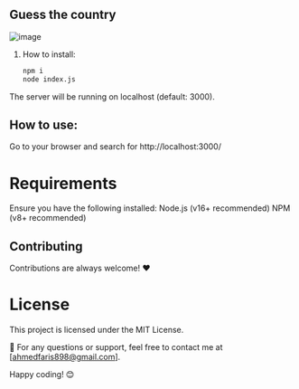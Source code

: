 ## Guess the country

![image](https://github.com/user-attachments/assets/df5a1295-07af-4f17-b8da-e49dfb2fad27)

1. How to install:  
   ```bash
   npm i
   node index.js
The server will be running on localhost
(default: 3000).

## How to use:
Go to your browser and search for http://localhost:3000/

# Requirements
Ensure you have the following installed:
Node.js (v16+ recommended)
NPM (v8+ recommended)

## Contributing
Contributions are always welcome! ❤️

# License
This project is licensed under the MIT License.

📧 For any questions or support, feel free to contact me at [ahmedfaris898@gmail.com].

Happy coding! 😊
